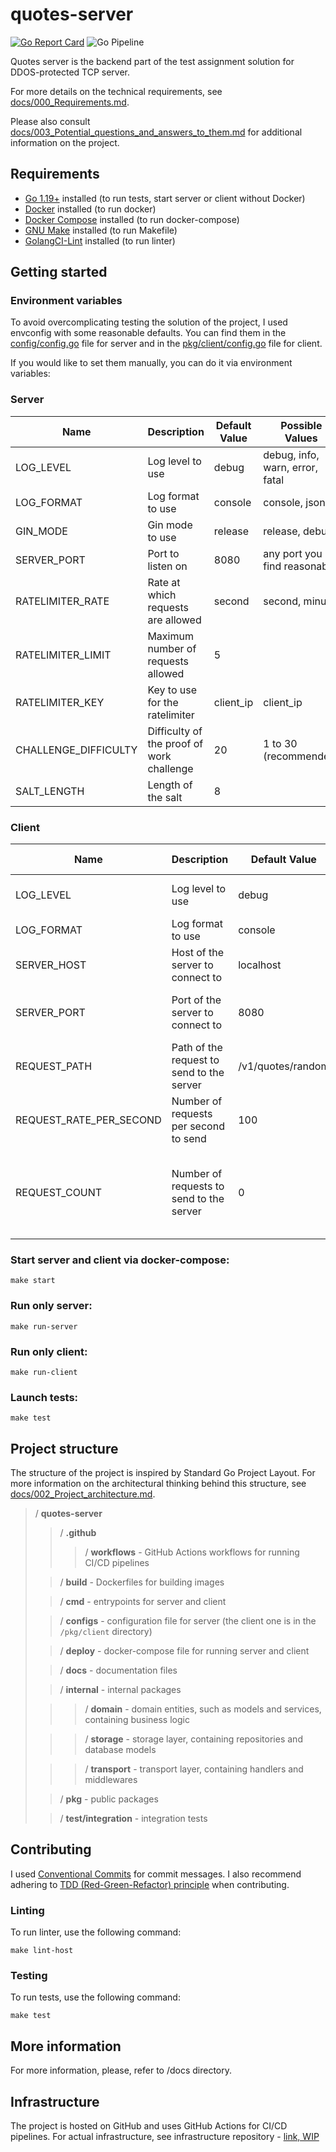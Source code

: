 # quotes-server

[![Go Report Card](https://goreportcard.com/badge/github.com/daniel-orlov/quotes-server)](https://goreportcard.com/report/github.com/daniel-orlov/quotes-server)
![Go Pipeline](https://github.com/daniel-orlov/quotes-server/actions/workflows/go.yaml/badge.svg)

Quotes server is the backend part of the test assignment solution for DDOS-protected TCP server.

For more details on the technical requirements, see [docs/000_Requirements.md](docs/000_Requirements.md).

Please also
consult [docs/003_Potential_questions_and_answers_to_them.md](docs/003_Potential_questions_and_answers_to_them.md) for
additional information on the project.

## Requirements

+ [Go 1.19+](https://go.dev/dl/) installed (to run tests, start server or client without Docker)
+ [Docker](https://docs.docker.com/engine/install/) installed (to run docker)
+ [Docker Compose](https://docs.docker.com/compose/install/) installed (to run docker-compose)
+ [GNU Make](https://www.gnu.org/software/make/) installed (to run Makefile)
+ [GolangCI-Lint](https://golangci-lint.run/usage/install/) installed (to run linter)

## Getting started

### Environment variables

To avoid overcomplicating testing the solution of the project, I used envconfig with some reasonable defaults.
You can find them in the [config/config.go](config/config.go) file for server and in
the [pkg/client/config.go](pkg/client/config.go) file for client.

If you would like to set them manually, you can do it via environment variables:

### Server

| Name                 | Description                               | Default Value | Possible Values                 |
|----------------------|-------------------------------------------|---------------|---------------------------------|
| LOG_LEVEL            | Log level to use                          | debug         | debug, info, warn, error, fatal |
| LOG_FORMAT           | Log format to use                         | console       | console, json                   |
| GIN_MODE             | Gin mode to use                           | release       | release, debug                  |
| SERVER_PORT          | Port to listen on                         | 8080          | any port you find reasonable    |
| RATELIMITER_RATE     | Rate at which requests are allowed        | second        | second, minute                  |
| RATELIMITER_LIMIT    | Maximum number of requests allowed        | 5             |                                 |
| RATELIMITER_KEY      | Key to use for the ratelimiter            | client_ip     | client_ip                       |
| CHALLENGE_DIFFICULTY | Difficulty of the proof of work challenge | 20            | 1 to 30 (recommended)           |
| SALT_LENGTH          | Length of the salt                        | 8             |                                 |

### Client

| Name                    | Description                               | Default Value     | Possible Values                                                  |
|-------------------------|-------------------------------------------|-------------------|------------------------------------------------------------------|
| LOG_LEVEL               | Log level to use                          | debug             | debug, info, warn, error, fatal                                  |
| LOG_FORMAT              | Log format to use                         | console           | console, json                                                    |
| SERVER_HOST             | Host of the server to connect to          | localhost         | wherever server is hosted                                        |
| SERVER_PORT             | Port of the server to connect to          | 8080              | whichever port server is listebing on                            |
| REQUEST_PATH            | Path of the request to send to the server | /v1/quotes/random | whichever endpoint you want to hit on server                     |
| REQUEST_RATE_PER_SECOND | Number of requests per second to send     | 100               |                                                                  |
| REQUEST_COUNT           | Number of requests to send to the server  | 0                 | 0 means "run indefinetily", any positive number would limit that |

### Start server and client via docker-compose:

```
make start
```

### Run only server:

```
make run-server
```

### Run only client:

```
make run-client
```

### Launch tests:

```
make test
```

## Project structure

The structure of the project is inspired by Standard Go Project Layout.
For more information on the architectural thinking behind this structure,
see [docs/002_Project_architecture.md](docs/002_Project_architecture.md).

> / **quotes-server**
>
> > / **.github**
> > > / **workflows** - GitHub Actions workflows for running CI/CD pipelines
>
> > / **build** - Dockerfiles for building images
>
> > / **cmd** - entrypoints for server and client
>
> > / **configs** - configuration file for server (the client one is in the `/pkg/client` directory)
>
> > / **deploy** - docker-compose file for running server and client
>
> > / **docs** - documentation files
>
> > / **internal** - internal packages
>
> > > / **domain** - domain entities, such as models and services, containing business logic
>
> > > / **storage** - storage layer, containing repositories and database models
>
> > > / **transport** - transport layer, containing handlers and middlewares
>
> > / **pkg** - public packages
>
> > / **test/integration** - integration tests

## Contributing

I used [Conventional Commits](https://www.conventionalcommits.org/en/v1.0.0/) for commit messages.
I also recommend adhering
to [TDD (Red-Green-Refactor) principle](https://www.codecademy.com/article/tdd-red-green-refactor) when contributing.

### Linting

To run linter, use the following command:

```
make lint-host
```

### Testing

To run tests, use the following command:

```
make test
```

## More information

For more information, please, refer to /docs directory.

## Infrastructure

The project is hosted on GitHub and uses GitHub Actions for CI/CD pipelines.
For actual infrastructure, see infrastructure repository - [link, WIP](https://github.com/daniel-orlov/quotes-infra)